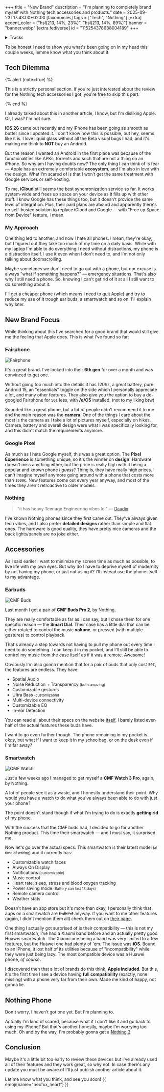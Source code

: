 +++
title = "New Brand"
description = "I'm planning to completely brand myself with Nothing tech accessories and products."
date = 2025-09-23T17:43:00+02:00
[taxonomies]
tags = ["Tech", "Nothing"]
[extra]
accent_color = ["hsl(213, 14%, 23%)", "hsl(213, 14%, 89%)"]
banner = "banner.webp"
[extra.fediverse]
id = "115254378638004189"
+++

<details>
<summary>Tracks</summary>

Hi! Interested in some tracks? Well... this time I've got some peak to share with you.

I listened to an album called [THE DEATH OF PEACE IN MIND](https://album.link/i/1647228197) by **Bad Omens**. I's a metal album and it has some really cool vocals, rythm and music overall. I often listen to this, it's one of my favorite metal albums. Gives you chills, I swear.

</details>

To be honest I need to show you what's been going on in my head this couple weeks, lemme know what you think about it.

## Tech Dilemma

{% alert (note=true) %}

This is a strictly personal section. If you're just interested about the review for the Nothing tech accessories I got, you're free to skip this part.

{% end %}

I already talked about this in another article, I know, but I'm disliking Apple. Or, I was? I'm not sure.

**iOS 26** came out recently and my iPhone has been going as smooth as butter since I updated it. I don't know how this is possible, but hey, seems like it is. I love liquid glass without all the Beta visual bugs I had, and it's making me think to **NOT** buy an Android.

But the reason I wanted an Android in the first place was because of the functionalities like APKs, torrents and such that are not a thing on an iPhone. So why am I having doubts now? The only thing I can think of is fear &mdash; Apple has an extremely comfortable **ecosystem**, and I'm also in love with the design. What I'm scared of is that I won't get the same treatment with Google services or self-hosting.

To me, **iCloud** still seems the best synchronization service so far. It works system-wide and frees up space on your device as it fills up with other stuff. I know Google has these things too, but it doesn't provide the same level of integration. Plus, their paid plans are absurd and apparently there's no self-hosted solution to replace iCloud and Google &mdash; with "Free up Space from Device" feature, I mean.

### My Approach

One thing led to another, and now I hate all phones. I mean, they're okay, but I figured out they take too much of my time on a daily basis. While with my laptop I'm able to do everything I need without distractions, my phone is a distraction itself. I use it even when I don't need to, and I'm not only talking about doomscrolling.

Maybe sometimes we don't need to go out with a phone, but our excuse is always "what if something happens?" &mdash; emergency situations. That's also why I still need a phone. So, knowing I can't get rid of it at all I still want to do something about it.

I'll get a cheaper phone (which means I need to quit Apple) and try to reduce my use of it trough ear buds, a smartwatch and so on. I'll explain why later.

## New Brand Focus

While thinking about this I've searched for a good brand that would still give me the feeling that Apple does. This is what I've found so far:

### Fairphone

![Fairphone](fairphone.webp#end#transparent#no-hover)

It's a great brand. I've looked into their **6th gen** for over a month and was convinced to get one.

Without going too much into the details it has 120hz, a great battery, pure Android 15, an "essentials" toggle on the side which I personally appreciate a lot, and many other features. They also give you the option to buy a de-googled Fairphone for `50€` less, with **/e/OS** installed. (not to my liking btw)

Sounded like a great phone, but a lot of people didn't recommend it to me and the main reason was the **camera**. One of the things I care about the most is the camera as I take a lot of pictures myself, especially on hikes. Camera, battery and overall design were what I was specifically looking for, and this didn't match the requirements anymore.

### Google Pixel

As much as I hate Google myself, this was a great option. The **Pixel Experience** is something unique, so it's the winner on **design**. Hardware doesn't miss anything either, but the price is really high with it being a popular and known phone *I guess*? Thing is, they have really high prices. I can't imagine myself anymore going around with a phone that costs more than `1000€`. New features come out every year anyway, and most of the times they aren't retroactive to older models.

### Nothing

> "it has heavy Teenage Engineering vibes lol" &mdash; [Daudix](https://daudix.one)

I've known Nothing phones since they first came out. They've always given tech vibes, and I also prefer **detailed designs** rather than simple and flat ones. The hardware is good quality, they have pretty nice cameras and the back lights/panels are no joke either.

## Accessories

As I said eariler I want to minimize my screen time as much as possible, to live life with my own eyes. But why do I have to deprive myself of modernity by not having my phone, or just not using it? I'll instead use the phone itself to my advantage.

### Earbuds

![CMF Buds](cmf-buds.webp#end#transparent#no-hover)

Last month I got a pair of **CMF Buds Pro 2**, by Nothing.

They are really comfortable as far as I can say, but I chose them for one specific reason &mdash; the **Smart Dial**. Their case has a little dial that can be either rotated to control the music **volume**, or pressed (with multiple gestures) to control playback.

That's already a step towards not having to pull my phone out every time I need to do something. I can keep it in my pocket, and I'll still be able to control my music from the case itself as if it was a remote. Awesome!

Obviously I'm also gonna mention that for a pair of buds that only cost `50€`, the features are endless. They have:

- Spatial Audio
- Noise Reduction + Transparency <small>(both amazing)</small>
- Customizable gestures
- Ultra Bass <small>(customizable)</small>
- Multi-device connectivity
- Customizable EQ
- In-ear Detection

You can read all about their specs on the website [itself](https://nothing.tech/products/cmf-buds-pro-2), I barely listed even half of the actual features these buds have.

I want to go even further though. The phone remaining in my pocket is *okay*, but what if I want to keep it in my schoolbag, or on the desk even if I'm far away?

### Smartwatch

![CMF Watch](cmf-watch.webp#end#transparent#no-hover)

Just a few weeks ago I managed to get myself a **CMF Watch 3 Pro**, again, by Nothing.

A lot of people see it as a waste, and I honestly understand their point. Why would you have a watch to do what you've always been able to do with just your phone?

The point doesn't stand though if what I'm trying to do is exactly **getting rid** of my phone.

With the success that the CMF buds had, I decided to go for another Nothing product. This time their smartwatch &mdash; and I must say, it surprised me.

Now let's go over the actual specs. This smartwatch is their latest model <small>(at time of writing)</small> and it currently has:

- Customizable watch faces
- Always On Display
- Notifications <small>(customizable)</small>
- Music control
- Heart rate, sleep, stress and blood oxygen tracking
- Power saving mode <small>(Battery can last 13 days)</small>
- Remote camera control
- Weather stats

Doesn't have an app store but it's more than okay, I personally think that apps on a smartwatch are ~~bullshit~~ anyway. If you want to me other features (again, I didn't mention them all) check them out on [their page](https://nothing.tech/products/cmf-watch-3-pro).

One thing I actually got surprised of is their compatibility &mdash; this is not my first smartwatch, I've had a Xiaomi band before and an actually pretty good Huawei smartwatch. The Xiaomi one being a band was very limited to a few features, but the Huawei one had plenty of 'em. The issue was **iOS**. Bound to an iPhone, it lost half of its utilities because of "incompatibility" while they were just being lazy. The most compatible device was a Huawei phone, *of course*.

I discovered then that a lot of brands do this think, **Apple included**. But this, it's the first time I see a device having **full compatibility** (exactly, none missing) with a phone very far from their own. Made me kind of happy, not gonna lie.

## Nothing Phone

Don't worry, I haven't got one yet. But I'm planning to.

Actually I'm kind of scared, because what if I don't like it and go back to using my iPhone? But that's another honestly, maybe I'm worrying too much. Oh and by the way, I'm probably gonna get a [Nothing 3](https://nothing.tech/products/phone-3).

## Conclusion

Maybe it's a little bit too early to review these devices but I've already used all of their features and they work great, so why not. In case there's any update you must be aware of I'll just publish another article about it.

Let me know what you think, and see you soon! {{ emoji(name="neofox_heart") }}
